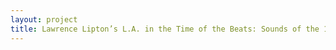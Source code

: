 ```yaml
--- 
layout: project 
title: Lawrence Lipton’s L.A. in the Time of the Beats: Sounds of the 1950s and 1960s Counterculture
---
```



